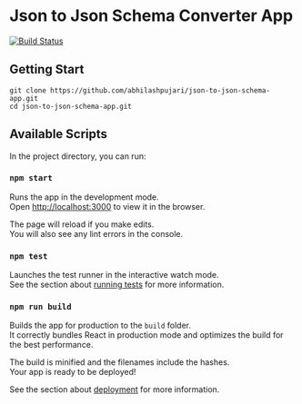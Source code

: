 # Json to Json Schema Converter App

[![Build Status](https://travis-ci.org/abhilashpujari/json-to-json-schema-app.svg?branch=master)](https://travis-ci.org/abhilashpujari/json-to-json-schema-app)

## Getting Start
`git clone https://github.com/abhilashpujari/json-to-json-schema-app.git` <br>
`cd json-to-json-schema-app.git`

## Available Scripts

In the project directory, you can run:

### `npm start`

Runs the app in the development mode.<br>
Open [http://localhost:3000](http://localhost:3000) to view it in the browser.

The page will reload if you make edits.<br>
You will also see any lint errors in the console.

### `npm test`

Launches the test runner in the interactive watch mode.<br>
See the section about [running tests](https://facebook.github.io/create-react-app/docs/running-tests) for more information.

### `npm run build`

Builds the app for production to the `build` folder.<br>
It correctly bundles React in production mode and optimizes the build for the best performance.

The build is minified and the filenames include the hashes.<br>
Your app is ready to be deployed!

See the section about [deployment](https://facebook.github.io/create-react-app/docs/deployment) for more information.
